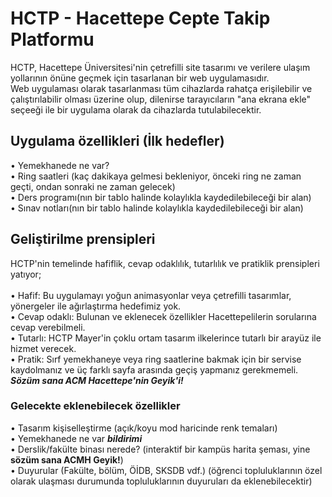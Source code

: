 # HCTP - **H**acettepe **C**epte **T**akip **P**latformu
HCTP, Hacettepe Üniversitesi'nin çetrefilli site tasarımı ve verilere ulaşım yollarının önüne geçmek için tasarlanan bir web uygulamasıdır.</br>
Web uygulaması olarak tasarlanması tüm cihazlarda rahatça erişilebilir ve çalıştırılabilir olması üzerine olup, dilenirse tarayıcıların "ana ekrana ekle" seçeeği ile bir uygulama olarak da cihazlarda tutulabilecektir.</br>

## Uygulama özellikleri (İlk hedefler)
• Yemekhanede ne var?</br>
• Ring saatleri (kaç dakikaya gelmesi bekleniyor, önceki ring ne zaman geçti, ondan sonraki ne zaman gelecek)</br>
• Ders programı(nın bir tablo halinde kolaylıkla kaydedilebileceği bir alan)</br>
• Sınav notları(nın bir tablo halinde kolaylıkla kaydedilebileceği bir alan)</br>

## Geliştirilme prensipleri
HCTP'nin temelinde hafiflik, cevap odaklılık, tutarlılık ve pratiklik prensipleri yatıyor;</br></br>
• Hafif: Bu uygulamayı yoğun animasyonlar veya çetrefilli tasarımlar, yönergeler ile ağırlaştırma hedefimiz yok.</br>
• Cevap odaklı: Bulunan ve eklenecek özellikler Hacettepelilerin sorularına cevap verebilmeli.</br>
• Tutarlı: HCTP Mayer'in çoklu ortam tasarım ilkelerince tutarlı bir arayüz ile hizmet verecek.</br>
• Pratik: Sırf yemekhaneye veya ring saatlerine bakmak için bir servise kaydolmanız ve üç farklı sayfa arasında geçiş yapmanız gerekmemeli. ***Sözüm sana ACM Hacettepe'nin Geyik'i!***</br>

### Gelecekte eklenebilecek özellikler
• Tasarım kişiselleştirme (açık/koyu mod haricinde renk temaları)</br>
• Yemekhanede ne var ***bildirimi***</br>
• Derslik/fakülte binası nerede? (interaktif bir kampüs harita şeması, yine **sözüm sana ACMH Geyik!**)</br>
• Duyurular (Fakülte, bölüm, ÖİDB, SKSDB vdf.) (öğrenci topluluklarının özel olarak ulaşması durumunda topluluklarının duyuruları da eklenebilecektir)</br>
